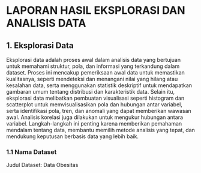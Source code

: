 <h1>LAPORAN HASIL EKSPLORASI DAN ANALISIS DATA</h1>
<h2>1. Eksplorasi Data</h2>
<p>Eksplorasi data adalah proses awal dalam analisis data yang bertujuan untuk memahami struktur, pola, dan informasi yang terkandung dalam dataset. Proses ini mencakup pemeriksaan awal data untuk memastikan kualitasnya, seperti mendeteksi dan menangani nilai yang hilang atau kesalahan data, serta menggunakan statistik deskriptif untuk mendapatkan gambaran umum tentang distribusi dan karakteristik data. Selain itu, eksplorasi data melibatkan pembuatan visualisasi seperti histogram dan scatterplot untuk memvisualisasikan pola dan hubungan antar variabel, serta identifikasi pola, tren, dan anomali yang dapat memberikan wawasan awal. Analisis korelasi juga dilakukan untuk mengukur hubungan antara variabel. Langkah-langkah ini penting karena memberikan pemahaman mendalam tentang data, membantu memilih metode analisis yang tepat, dan mendukung keputusan berbasis data yang lebih baik.</p>
<h3>1.1 Nama Dataset</h3>
<p>Judul Dataset: Data Obesitas</p>
